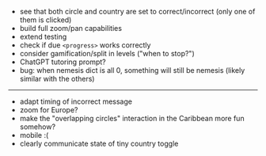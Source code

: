 * see that both circle and country are set to correct/incorrect (only one of them is clicked)
* build full zoom/pan capabilities
* extend testing
* check if due `<progress>` works correctly
* consider gamification/split in levels ("when to stop?")
* ChatGPT tutoring prompt?
* bug: when nemesis dict is all 0, something will still be nemesis (likely similar with the others)

---

* adapt timing of incorrect message
* zoom for Europe?
* make the "overlapping circles" interaction in the Caribbean more fun somehow?
* mobile :(
* clearly communicate state of tiny country toggle